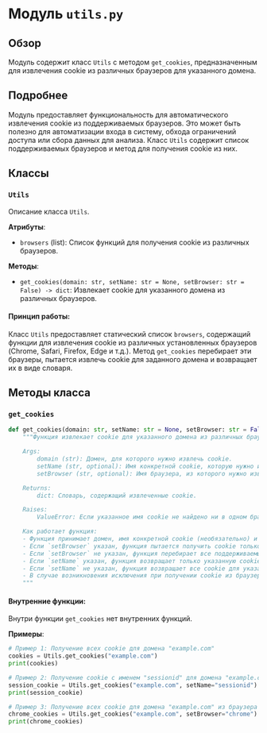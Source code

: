 # Модуль `utils.py`

## Обзор

Модуль содержит класс `Utils` с методом `get_cookies`, предназначенным для извлечения cookie из различных браузеров для указанного домена.

## Подробнее

Модуль предоставляет функциональность для автоматического извлечения cookie из поддерживаемых браузеров. Это может быть полезно для автоматизации входа в систему, обхода ограничений доступа или сбора данных для анализа. Класс `Utils` содержит список поддерживаемых браузеров и метод для получения cookie из них.

## Классы

### `Utils`

Описание класса `Utils`.

**Атрибуты**:
- `browsers` (list): Список функций для получения cookie из различных браузеров.

**Методы**:
- `get_cookies(domain: str, setName: str = None, setBrowser: str = False) -> dict`: Извлекает cookie для указанного домена из различных браузеров.

#### Принцип работы:
Класс `Utils` предоставляет статический список `browsers`, содержащий функции для извлечения cookie из различных установленных браузеров (Chrome, Safari, Firefox, Edge и т.д.). Метод `get_cookies` перебирает эти браузеры, пытается извлечь cookie для заданного домена и возвращает их в виде словаря.

## Методы класса

### `get_cookies`

```python
def get_cookies(domain: str, setName: str = None, setBrowser: str = False) -> dict:
    """Функция извлекает cookie для указанного домена из различных браузеров.

    Args:
        domain (str): Домен, для которого нужно извлечь cookie.
        setName (str, optional): Имя конкретной cookie, которую нужно извлечь. По умолчанию `None`.
        setBrowser (str, optional): Имя браузера, из которого нужно извлечь cookie. По умолчанию `False`.

    Returns:
        dict: Словарь, содержащий извлеченные cookie.

    Raises:
        ValueError: Если указанное имя cookie не найдено ни в одном браузере.

    Как работает функция:
    - Функция принимает домен, имя конкретной cookie (необязательно) и имя браузера (необязательно).
    - Если `setBrowser` указан, функция пытается получить cookie только из указанного браузера.
    - Если `setBrowser` не указан, функция перебирает все поддерживаемые браузеры и пытается получить cookie из каждого.
    - Если `setName` указан, функция возвращает только указанную cookie.
    - Если `setName` не указан, функция возвращает все cookie для указанного домена.
    - В случае возникновения исключения при получении cookie из браузера, исключение игнорируется.
    """
```

#### Внутренние функции:

Внутри функции `get_cookies` нет внутренних функций.

**Примеры**:

```python
# Пример 1: Получение всех cookie для домена "example.com"
cookies = Utils.get_cookies("example.com")
print(cookies)

# Пример 2: Получение cookie с именем "sessionid" для домена "example.com"
session_cookie = Utils.get_cookies("example.com", setName="sessionid")
print(session_cookie)

# Пример 3: Получение всех cookie для домена "example.com" из браузера "chrome"
chrome_cookies = Utils.get_cookies("example.com", setBrowser="chrome")
print(chrome_cookies)